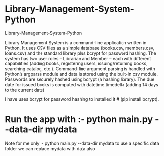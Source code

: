# Library-Management-System-Python
Library-Management-System-Python

Library Management System is a command-line application written in Python. It uses CSV files as a simple database (books.csv, members.csv, loans.csv) and the standard library plus bcrypt for password hashing.
The system has two user roles – Librarian and Member – each with different capabilities (adding books, registering users, issuing/returning books, searching catalog, etc.).
Command-line argument parsing is handled with Python’s argparse module and data is stored using the built-in csv module. Passwords are securely hashed using bcrypt (a hashing library). 
The due date for issued books is computed with datetime.timedelta (adding 14 days to the current date)



I have uses bcrypt for password hashing to installed it # (pip install bcrypt).

# Run the app with :- python main.py --data-dir mydata

Note for me only :- python main.py --data-dir mydata to use a specific data folder we can replace mydata with data also 
